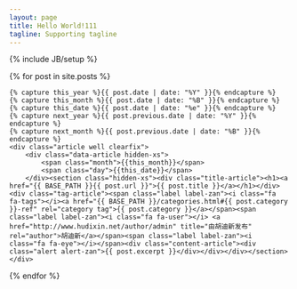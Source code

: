 ```yaml
---
layout: page
title: Hello World!111
tagline: Supporting tagline
---
```

{% include JB/setup %}

<div id="article-list">
  {% for post in site.posts  %}
  
    {% capture this_year %}{{ post.date | date: "%Y" }}{% endcapture %}
    {% capture this_month %}{{ post.date | date: "%B" }}{% endcapture %}
    {% capture this_date %}{{ post.date | date: "%e" }}{% endcapture %}
    {% capture next_year %}{{ post.previous.date | date: "%Y" }}{% endcapture %}
    {% capture next_month %}{{ post.previous.date | date: "%B" }}{% endcapture %}
    <div class="article well clearfix">
    	<div class="data-article hidden-xs">
			<span class="month">{{this_month}}</span>
			<span class="day">{{this_date}}</span>
		</div><section class="hidden-xs"><div class="title-article"><h1><a href="{{ BASE_PATH }}{{ post.url }}">{{ post.title }}</a></h1></div><div class="tag-article"><span class="label label-zan"><i class="fa fa-tags"></i><a href="{{ BASE_PATH }}/categories.html#{{ post.category }}-ref" rel="category tag">{{ post.category }}</a></span><span class="label label-zan"><i class="fa fa-user"></i> <a href="http://www.hudixin.net/author/admin" title="由胡迪新发布" rel="author">胡迪新</a></span><span class="label label-zan"><i class="fa fa-eye"></i></span><div class="content-article"><div class="alert alert-zan">{{ post.excerpt }}</div></div></div></section>  </div>
{% endfor %}
